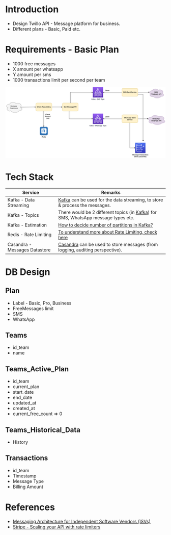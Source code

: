 # Introduction
- Design Twillo API - Message platform for business.
- Different plans - Basic, Paid etc.

# Requirements - Basic Plan
- 1000 free messages
- X amount per whatsapp
- Y amount per sms
- 1000 transactions limit per second per team

![img.png](TwilloAPIDesign.drawio.png)

# Tech Stack

| Service                       | Remarks                                                                                                                                                            |
|-------------------------------|--------------------------------------------------------------------------------------------------------------------------------------------------------------------|
| Kafka - Data Streaming        | [Kafka](../../1_HLDDesignComponents/4_MessageBrokers/Kafka/Readme.md) can be used for the data streaming, to store & process the messages.                         |
| Kafka - Topics                | There would be 2 different topics (in [Kafka](../../1_HLDDesignComponents/4_MessageBrokers/Kafka/Readme.md)) for SMS, WhatsApp message types etc.                  |
| Kafka - Estimation            | [How to decide number of partitions in Kafka?](../../1_HLDDesignComponents/4_MessageBrokers/Kafka/KafkaEstimations.md)                                             |
| Redis - Rate Limiting         | [To understand more about Rate Limiting, check here](../RateLimiterAPI)                                                                                            |
| Casandra - Messages Datastore | [Casandra](../../1_HLDDesignComponents/3_DatabaseComponents/NoSQL-Databases/WideColumnDB/ApacheCasandra.md) can be used to store messages (from logging, auditing perspective). |

# DB Design

## Plan
- Label - Basic, Pro, Business
- FreeMessages limit
- SMS
- WhatsApp

## Teams
- id_team
- name

## Teams_Active_Plan
- id_team
- current_plan
- start_date
- end_date
- updated_at
- created_at
- current_free_count => 0

## Teams_Historical_Data
- History

## Transactions
- id_team
- Timestamp
- Message Type
- Billing Amount
    
# References
- [Messaging Architecture for Independent Software Vendors (ISVs)](https://www.twilio.com/blog/messaging-architecture-independent-software-vendors)
- [Stripe - Scaling your API with rate limiters](https://stripe.com/blog/rate-limiters)

